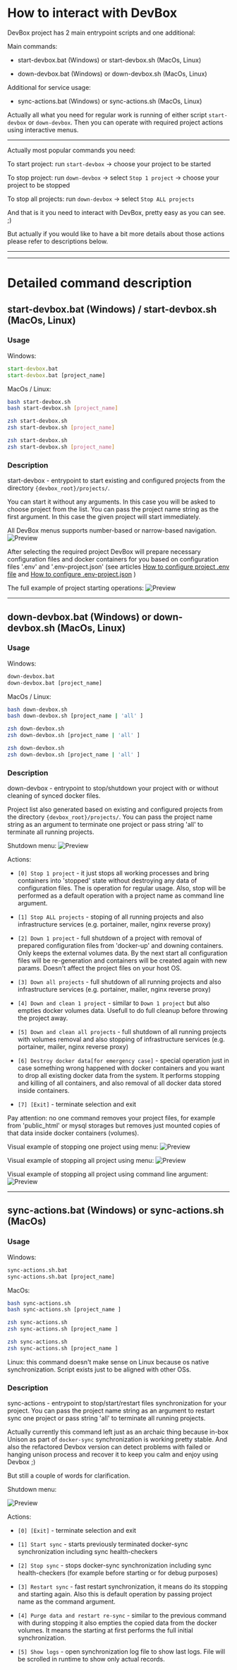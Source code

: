 # How to interact with DevBox

DevBox project has 2 main entrypoint scripts and one additional:

Main commands:
- start-devbox.bat (Windows) or start-devbox.sh (MacOs, Linux)

- down-devbox.bat (Windows) or down-devbox.sh (MacOs, Linux)

Additional for service usage:
- sync-actions.bat (Windows) or sync-actions.sh (MacOs, Linux)

Actually all what you need for regular work is running of either script `start-devbox` or `down-devbox`.
Then you can operate with required project actions using interactive menus.

--------------------------
Actually most popular commands you need:

To start project:
run `start-devbox` -> choose your project to be started

To stop project:
run `down-devbox` -> select `Stop 1 project`  -> choose your project to be stopped

To stop all projects:
run `down-devbox` -> select `Stop ALL projects`

And that is it you need to interact with DevBox, pretty easy as you can see. ;)

But actually if you would like to have a bit more details about those actions please refer to descriptions below.

--------------------------
--------------------------
# Detailed command description

## start-devbox.bat (Windows) / start-devbox.sh (MacOs, Linux) 

### Usage

Windows:
```cmd
start-devbox.bat
start-devbox.bat [project_name]
```

MacOs / Linux:
```bash
bash start-devbox.sh
bash start-devbox.sh [project_name]

zsh start-devbox.sh
zsh start-devbox.sh [project_name]

zsh start-devbox.sh
zsh start-devbox.sh [project_name]

```

### Description
start-devbox - entrypoint to start existing and configured projects from the directory `{devbox_root}/projects/`.

You can start it without any arguments. In this case you will be asked to choose project from the list.
You can pass the project name string as the first argument. In this case the given project will start immediately.

All DevBox menus supports number-based or narrow-based navigation.
![Preview](../img/devbox_commands/start_devbox_project_list.png)

After selecting the required project DevBox will prepare necessary configuration files and docker containers for you
based on configuration files '.env' and '.env-project.json' 
(see articles [How to configure project .env file](how_to_configure_project_dotenv.md) and [How to configure .env-project.json](how_to_configure_project_env_project_json.md) )

The full example of project starting operations:
![Preview](../img/devbox_commands/start_devbox_start_project_full.png)


--------------------------
## down-devbox.bat (Windows) or down-devbox.sh (MacOs, Linux)

### Usage

Windows:
```cmd
down-devbox.bat
down-devbox.bat [project_name]
```

MacOs / Linux:
```bash
bash down-devbox.sh
bash down-devbox.sh [project_name | 'all' ]

zsh down-devbox.sh
zsh down-devbox.sh [project_name | 'all' ]

zsh down-devbox.sh
zsh down-devbox.sh [project_name | 'all' ]

```

### Description
down-devbox - entrypoint to stop/shutdown your project with or without cleaning of synced docker files.

Project list also generated based on existing and configured projects from the directory `{devbox_root}/projects/`.
You can pass the project name string as an argument to terminate one project or pass string 'all' to terminate all running projects.

Shutdown menu:
![Preview](../img/devbox_commands/down_devbox_action_list.png)

Actions:
- `[0] Stop 1 project` - it just stops all working processes and bring containers into 'stopped' state without destroying any data of configuration files.
The is operation for regular usage. Also, stop will be performed as a default operation with a project name as command line argument.

- `[1] Stop ALL projects` - stoping of all running projects and also infrastructure services (e.g. portainer, mailer, nginx reverse proxy)

- `[2] Down 1 project` - full shutdown of a project with removal of prepared configuration files from 'docker-up' and downing containers. Only keeps the external volumes data.
By the next start all configuration files will be re-generation and containers will be created again with new params. Doesn't affect the project files on your host OS. 

- `[3] Down all projects` - full shutdown of all running projects and also infrastructure services (e.g. portainer, mailer, nginx reverse proxy)

- `[4] Down and clean 1 project` - similar to `Down 1 project` but also empties docker volumes data. Usefull to do full cleanup before throwing the project away. 

- `[5] Down and clean all projects` - full shutdown of all running projects with volumes removal and also stopping of infrastructure services (e.g. portainer, mailer, nginx reverse proxy)

- `[6] Destroy docker data[for emergency case]` - special operation just in case something wrong happened with docker containers and you want to drop all existing docker data from the system.
It performs stopping and killing of all containers, and also removal of all docker data stored inside containers.

- `[7] [Exit]` - terminate selection and exit

Pay attention: no one command removes your project files, for example from 'public_html' or mysql storages but removes just mounted copies of that data inside docker containers (volumes). 


Visual example of stopping one project using menu:
![Preview](../img/devbox_commands/down_devbox_stop_one.png)

Visual example of stopping all project using menu:
![Preview](../img/devbox_commands/down_devbox_stop_all_menu.png)

Visual example of stopping all project using command line argument:
![Preview](../img/devbox_commands/down_devbox_stop_all_arg.png)


--------------------------
## sync-actions.bat (Windows) or sync-actions.sh (MacOs)

### Usage

Windows:
```cmd
sync-actions.sh.bat
sync-actions.sh.bat [project_name]
```

MacOs:
```bash
bash sync-actions.sh
bash sync-actions.sh [project_name ]

zsh sync-actions.sh
zsh sync-actions.sh [project_name ]

zsh sync-actions.sh
zsh sync-actions.sh [project_name ]

```

Linux: this command doesn't make sense on Linux because os native synchronization. Script exists just to be aligned with other OSs.

### Description
sync-actions - entrypoint to stop/start/restart files synchronization for your project.
You can pass the project name string as an argument to restart sync one project or pass string 'all' to terminate all running projects.

Actually currently this command left just as an archaic thing because in-box Unison as part of `docker-sync` synchronization is working pretty stable.
And also the refactored Devbox version can detect problems with failed or hanging unison process and recover it to keep you calm and enjoy using Devbox ;)

But still a couple of words for clarification.

Shutdown menu:

![Preview](../img/devbox_commands/sync_actions_manu.png)

Actions:
- `[0] [Exit]` - terminate selection and exit
- `[1] Start sync` - starts previously terminated docker-sync synchronization including sync health-checkers

- `[2] Stop sync` - stops docker-sync synchronization including sync health-checkers (for example before starting or for debug purposes)

- `[3] Restart sync` - fast restart synchronization, it means do its stopping and starting again.
  Also this is default operation by passing project name as the command argument.

- `[4] Purge data and restart re-sync` - similar to the previous command with during stopping it also empties the copied data from the docker volumes.
It means the starting at first performs the full initial synchronization. 

- `[5] Show logs` - open synchronization log file to show last logs. File will be scrolled in runtime to show only actual records. 
